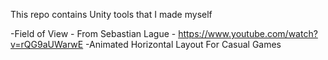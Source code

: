This repo contains Unity tools that I made myself

-Field of View - From Sebastian Lague - https://www.youtube.com/watch?v=rQG9aUWarwE
-Animated Horizontal Layout For Casual Games
